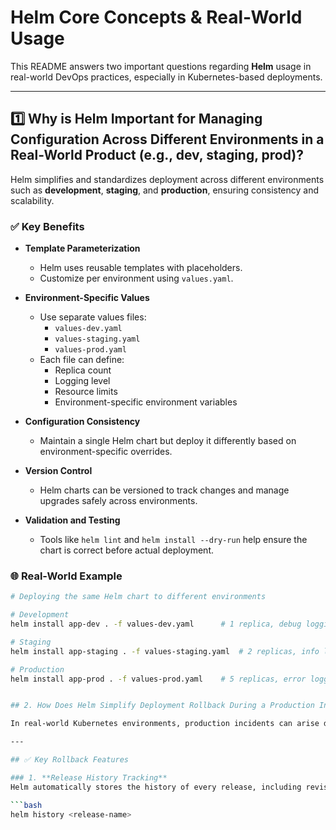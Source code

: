 # Helm Core Concepts & Real-World Usage

This README answers two important questions regarding **Helm** usage in real-world DevOps practices, especially in Kubernetes-based deployments.

---

## 1️⃣ Why is Helm Important for Managing Configuration Across Different Environments in a Real-World Product (e.g., dev, staging, prod)?

Helm simplifies and standardizes deployment across different environments such as **development**, **staging**, and **production**, ensuring consistency and scalability.

### ✅ Key Benefits

- **Template Parameterization**
  - Helm uses reusable templates with placeholders.
  - Customize per environment using `values.yaml`.

- **Environment-Specific Values**
  - Use separate values files:
    - `values-dev.yaml`
    - `values-staging.yaml`
    - `values-prod.yaml`
  - Each file can define:
    - Replica count
    - Logging level
    - Resource limits
    - Environment-specific environment variables

- **Configuration Consistency**
  - Maintain a single Helm chart but deploy it differently based on environment-specific overrides.

- **Version Control**
  - Helm charts can be versioned to track changes and manage upgrades safely across environments.

- **Validation and Testing**
  - Tools like `helm lint` and `helm install --dry-run` help ensure the chart is correct before actual deployment.

### 🌐 Real-World Example

```bash
# Deploying the same Helm chart to different environments

# Development
helm install app-dev . -f values-dev.yaml      # 1 replica, debug logging

# Staging
helm install app-staging . -f values-staging.yaml  # 2 replicas, info logging

# Production
helm install app-prod . -f values-prod.yaml    # 5 replicas, error logging, HPA enabled


## 2. How Does Helm Simplify Deployment Rollback During a Production Incident?

In real-world Kubernetes environments, production incidents can arise due to misconfigurations, failed upgrades, or bad image deployments. Helm provides a powerful and safe rollback mechanism to address these scenarios quickly and efficiently.

---

## ✅ Key Rollback Features

### 1. **Release History Tracking**
Helm automatically stores the history of every release, including revision numbers, timestamps, and descriptions.

```bash
helm history <release-name>
